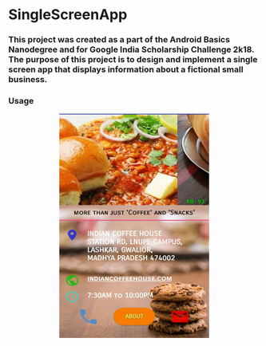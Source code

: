 # SingleScreenApp
### This project was created as a part of the Android Basics Nanodegree and for Google India Scholarship Challenge 2k18. The purpose of this project is to design and implement a single screen app that displays information about a fictional small business.

### Usage

<p align="center">
  <img src="https://github.com/RB-93/SingleScreenApp/blob/master/App-demo/Single_Screen[1].jpg" width="300" height="450" title="App screen">
</p>
